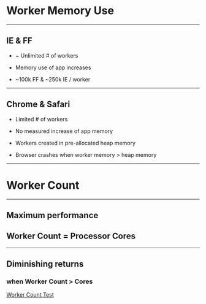 # Worker Memory Use
<!-- .slide: data-background="rgba(168, 0, 32, 0.82)" -->

---

<!-- .slide: data-background="rgba(168, 0, 32, 0.82)" -->
## IE & FF

* ~ Unlimited # of workers

* Memory use of app increases

* ~100k FF & ~250k IE / worker

---

<!-- .slide: data-background="rgba(168, 0, 32, 0.82)" -->
## Chrome & Safari

* Limited # of workers

* No measured increase of app memory

* Workers created in pre-allocated heap memory

* Browser crashes when worker memory > heap memory

---

<!-- .slide: data-background="rgba(168, 0, 32, 0.82)" -->
# Worker Count 

---

<!-- .slide: data-background="rgba(168, 0, 32, 0.82)" -->
## Maximum performance

## Worker Count = Processor Cores

---

<!-- .slide: data-background="rgba(168, 0, 32, 0.82)" -->
## Diminishing returns

### when Worker Count > Cores

[Worker Count Test](http://pmav.eu/stuff/javascript-webworkers/)